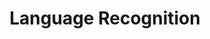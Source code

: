 ---
word: "true"

title: "Language Recognition"
enwords: "Language Recognition"
arwords: "التعرف الآلي على اللغة"
categories : ['Human Language Technologies']
tags : ['Language','Recognition']
translators : ['Tarek Oraby']
arlexicons : ['ع']
enlexicons : ['L']
authors : ['Tarek Oraby']
citations: ['N/A']
sources: "N/A"
slug: ""
---